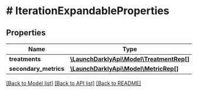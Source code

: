 # # IterationExpandableProperties

## Properties

Name | Type | Description | Notes
------------ | ------------- | ------------- | -------------
**treatments** | [**\LaunchDarklyApi\Model\TreatmentRep[]**](TreatmentRep.md) |  | [optional]
**secondary_metrics** | [**\LaunchDarklyApi\Model\MetricRep[]**](MetricRep.md) |  | [optional]

[[Back to Model list]](../../README.md#models) [[Back to API list]](../../README.md#endpoints) [[Back to README]](../../README.md)
